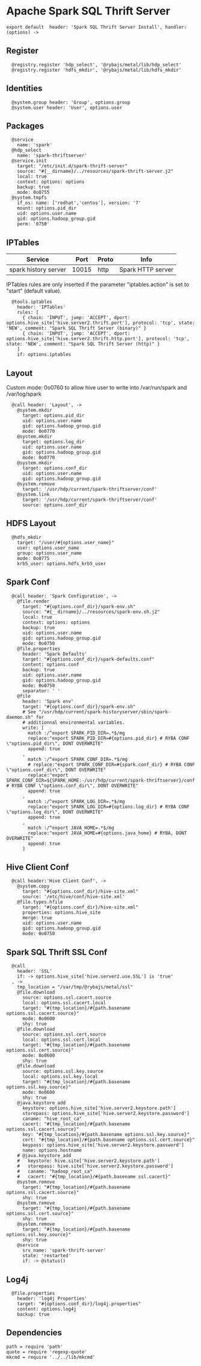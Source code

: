 
# Apache Spark SQL Thrift Server

    export default  header: 'Spark SQL Thrift Server Install', handler: (options) ->

## Register

      @registry.register 'hdp_select', '@rybajs/metal/lib/hdp_select'
      @registry.register 'hdfs_mkdir', '@rybajs/metal/lib/hdfs_mkdir'

## Identities

      @system.group header: 'Group', options.group
      @system.user header: 'User', options.user

## Packages

      @service
        name: 'spark'
      @hdp_select
        name: 'spark-thriftserver'
      @service.init
        target: "/etc/init.d/spark-thrift-server"
        source: "#{__dirname}/../resources/spark-thrift-server.j2"
        local: true
        context: options: options
        backup: true
        mode: 0o0755
      @system.tmpfs
        if_os: name: ['redhat','centos'], version: '7'
        mount: options.pid_dir
        uid: options.user.name
        gid: options.hadoop_group.gid
        perm: '0750'

## IPTables

| Service              | Port  | Proto | Info              |
|----------------------|-------|-------|-------------------|
| spark history server | 10015 | http  | Spark HTTP server |

IPTables rules are only inserted if the parameter "iptables.action" is set to
"start" (default value).

      @tools.iptables
        header: 'IPTables'
        rules: [
          { chain: 'INPUT', jump: 'ACCEPT', dport: options.hive_site['hive.server2.thrift.port'], protocol: 'tcp', state: 'NEW', comment: "Spark SQL Thrift Server (binary)" }
          { chain: 'INPUT', jump: 'ACCEPT', dport: options.hive_site['hive.server2.thrift.http.port'], protocol: 'tcp', state: 'NEW', comment: "Spark SQL Thrift Server (http)" }
        ]
        if: options.iptables

## Layout

Custom mode: 0o0760 to allow hive user to write into /var/run/spark and /var/log/spark

      @call header: 'Layout', ->
        @system.mkdir
          target: options.pid_dir
          uid: options.user.name
          gid: options.hadoop_group.gid
          mode: 0o0770
        @system.mkdir
          target: options.log_dir
          uid: options.user.name
          gid: options.hadoop_group.gid
          mode: 0o0770
        @system.mkdir
          target: options.conf_dir
          uid: options.user.name
          gid: options.hadoop_group.gid
        @system.remove
          target: '/usr/hdp/current/spark-thriftserver/conf'
        @system.link
          target: '/usr/hdp/current/spark-thriftserver/conf'
          source: options.conf_dir

## HDFS Layout

      @hdfs_mkdir
        target: "/user/#{options.user_name}"
        user: options.user_name
        group: options.user_name
        mode: 0o0775
        krb5_user: options.hdfs_krb5_user

## Spark Conf

      @call header: 'Spark Configuration', ->
        @file.render
          target: "#{options.conf_dir}/spark-env.sh"
          source: "#{__dirname}/../resources/spark-env.sh.j2"
          local: true
          context: options: options
          backup: true
          uid: options.user.name
          gid: options.hadoop_group.gid
          mode: 0o0750
        @file.properties
          header: 'Spark Defaults'
          target: "#{options.conf_dir}/spark-defaults.conf"
          content: options.conf
          backup: true
          uid: options.user.name
          gid: options.hadoop_group.gid
          mode: 0o0750
          separator: ' '
        @file
          header: 'Spark env'
          target: "#{options.conf_dir}/spark-env.sh"
          # See "/usr/hdp/current/spark-historyserver/sbin/spark-daemon.sh" for
          # additionnal environmental variables.
          write: [
            match :/^export SPARK_PID_DIR=.*$/mg
            replace:"export SPARK_PID_DIR=#{options.pid_dir} # RYBA CONF \"options.pid_dir\", DONT OVERWRITE"
            append: true
          ,
            match :/^export SPARK_CONF_DIR=.*$/mg
            # replace:"export SPARK_CONF_DIR=#{spark.conf_dir} # RYBA CONF \"options.conf_dir\", DONT OVERWRITE"
            replace:"export SPARK_CONF_DIR=${SPARK_HOME:-/usr/hdp/current/spark-thriftserver}/conf # RYBA CONF \"options.conf_dir\", DONT OVERWRITE"
            append: true
          ,
            match :/^export SPARK_LOG_DIR=.*$/mg
            replace:"export SPARK_LOG_DIR=#{options.log_dir} # RYBA CONF \"options.log_dir\", DONT OVERWRITE"
            append: true
          ,
            match :/^export JAVA_HOME=.*$/mg
            replace:"export JAVA_HOME=#{options.java_home} # RYBA, DONT OVERWRITE"
            append: true
          ]

## Hive Client Conf

      @call header:'Hive Client Conf', ->
        @system.copy
          target: "#{options.conf_dir}/hive-site.xml"
          source: '/etc/hive/conf/hive-site.xml'
        @file.types.hfile
          target: "#{options.conf_dir}/hive-site.xml"
          properties: options.hive_site
          merge: true
          uid: options.user.name
          gid: options.hadoop_group.gid
          mode: 0o0750

## Spark SQL Thrift SSL Conf      

      @call
        header: 'SSL'
        if: -> options.hive_site['hive.server2.use.SSL'] is 'true'
      , ->
        tmp_location = "/var/tmp/@rybajs/metal/ssl"
        @file.download
          source: options.ssl.cacert.source
          local: options.ssl.cacert.local
          target: "#{tmp_location}/#{path.basename options.ssl.cacert.source}"
          mode: 0o0600
          shy: true
        @file.download
          source: options.ssl.cert.source
          local: options.ssl.cert.local
          target: "#{tmp_location}/#{path.basename options.ssl.cert.source}"
          mode: 0o0600
          shy: true
        @file.download
          source: options.ssl.key.source
          local: options.ssl.key.local
          target: "#{tmp_location}/#{path.basename options.ssl.key.source}"
          mode: 0o0600
          shy: true
        @java.keystore_add
          keystore: options.hive_site['hive.server2.keystore.path']
          storepass: options.hive_site['hive.server2.keystore.password']
          caname: "hive_root_ca"
          cacert: "#{tmp_location}/#{path.basename options.ssl.cacert.source}"
          key: "#{tmp_location}/#{path.basename options.ssl.key.source}"
          cert: "#{tmp_location}/#{path.basename options.ssl.cert.source}"
          keypass: options.hive_site['hive.server2.keystore.password']
          name: options.hostname
        # @java.keystore_add
        #   keystore: hive.site['hive.server2.keystore.path']
        #   storepass: hive.site['hive.server2.keystore.password']
        #   caname: "hadoop_root_ca"
        #   cacert: "#{tmp_location}/#{path.basename ssl.cacert}"
        @system.remove
          target: "#{tmp_location}/#{path.basename options.ssl.cacert.source}"
          shy: true
        @system.remove
          target: "#{tmp_location}/#{path.basename options.ssl.cert.source}"
          shy: true
        @system.remove
          target: "#{tmp_location}/#{path.basename options.ssl.key.source}"
          shy: true
        @service
          srv_name: 'spark-thrift-server'
          state: 'restarted'
          if: -> @status()

## Log4j 

      @file.properties
        header: 'log4j Properties'
        target: "#{options.conf_dir}/log4j.properties"
        content: options.log4j
        backup: true

## Dependencies

    path = require 'path'
    quote = require 'regexp-quote'
    mkcmd = require '../../lib/mkcmd'
